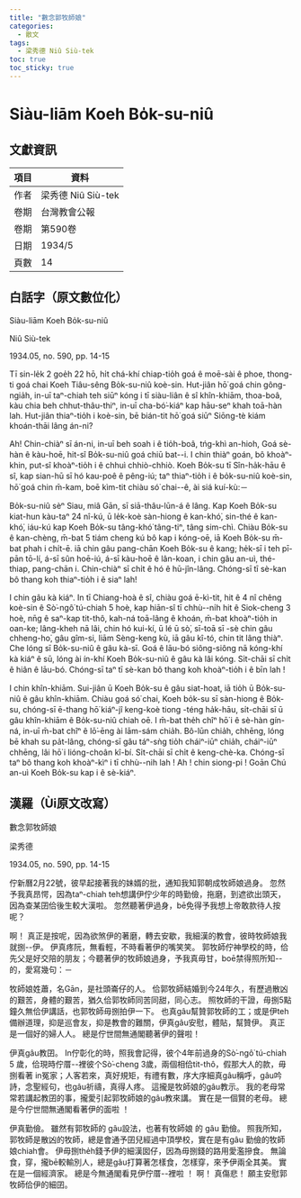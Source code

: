 ```yaml
---
title: "數念郭牧師娘"
categories:
  - 散文
tags:
  - 梁秀德 Niû Siù-tek
toc: true
toc_sticky: true
---
```


# Siàu-liām Koeh Bo̍k-su-niû

## 文獻資訊

| 項目 | 資料 |
|---|---|
| 作者 | 梁秀德 Niû Siù-tek |
| 卷期 | 台灣教會公報 |
| 卷期 | 第590卷 |
| 日期 | 1934/5 |
| 頁數 | 14 |

## 白話字（原文數位化）

Siàu-liām Koeh Bo̍k-su-niû

Niû Siù-tek

1934.05, no. 590, pp. 14-15

Tī sin-le̍k 2 goe̍h 22 hō, hi̍t chá-khí chiap-tio̍h goá ê moē-sài ê phoe, thong-ti goá chai Koeh Tiâu-sêng Bo̍k-su-niû koè-sin. Hut-jiân hō͘ goá chin gông-ngia̍h, in-uī taⁿ-chiah teh siūⁿ kóng i tī siàu-liân ê sî khîn-khiām, thoa-boâ, kàu chia beh chhut-thâu-thiⁿ, in-uī cha-bó͘-kiáⁿ kap hāu-seⁿ khah toā-hàn lah. Hut-jiân thiaⁿ-tio̍h i koè-sin, bē bián-tit hō͘ goá siūⁿ Siōng-tè kiám khoán-thāi lâng án-ni?

Ah! Chin-chiàⁿ sī án-ni, in-uī beh soah i ê tio̍h-boâ, tńg-khì an-hioh, Goá sè-hàn ê kàu-hoē, hit-sî Bo̍k-su-niû goá chiū bat--i. I chin thiàⁿ goán, bô khoàⁿ-khin, put-sî khoàⁿ-tio̍h i ê chhuì chhiò-chhiò. Koeh Bo̍k-su tī Sîn-ha̍k-hāu ê sî, kap sian-hū sī hó kau-poê ê pêng-iú; taⁿ thiaⁿ-tio̍h i ê bo̍k-su-niû koè-sin, hō͘ goá chin m̄-kam, boē kìm-tit chiàu só͘ chai--ê, ài siá kuí-kù:－

Bo̍k-su-niû sèⁿ Siau, miâ Gān, sī siā-thâu-lūn-á ê lâng. Kap Koeh Bo̍k-su kiat-hun kàu-taⁿ 24 nî-kú, ū le̍k-koè sàn-hiong ê kan-khó͘, sin-thé ê kan-khó͘, iáu-kú kap Koeh Bo̍k-su tâng-khó͘ tâng-tiⁿ, tâng sim-chì. Chiàu Bo̍k-su ê kan-chèng, m̄-bat 5 tiám cheng kú bô kap i kóng-oē, iā Koeh Bo̍k-su m̄-bat phah i chi̍t-ē. iā chin gâu pang-chān Koeh Bo̍k-su ê kang; he̍k-sī i teh pī-pān tō-lí, á-sī sûn hoē-iú, á-sī kàu-hoē ê lân-koan, i chin gâu an-uì, thé-thiap, pang-chān i. Chin-chiàⁿ sī chi̍t ê hó ê hū-jîn-lâng. Chóng-sī tī sè-kan bô thang koh thiaⁿ-tio̍h i ê siaⁿ lah!

I chin gâu kà kiáⁿ. In tī Chiang-hoà ê sî, chiàu goá ē-kì-tit, hit ê 4 nî chêng koè-sin ê Sò͘-ngô͘ tú-chiah 5 hoè, kap hiān-sî tī chhù--ni̍h hit ê Siok-cheng 3 hoè, nn̄g ê saⁿ-kap tit-thô, kah-ná toā-lâng ê khoán, m̄-bat khoàⁿ-tio̍h in oan-ke; lâng-kheh nā lâi, chin hó kui-kí, ū lé ū sò͘, sī-toā sī -sè chin gâu chheng-ho͘, gâu gîm-si, liām Sèng-keng kù, iā gâu kî-tó, chin tit lâng thiàⁿ. Che lóng sī Bo̍k-su-niû ê gâu kà-sī. Goá ê lāu-bó siông-siông nā kóng-khí kà kiáⁿ ê sū, lóng ài ín-khí Koeh Bo̍k-su-niû ê gâu kà lâi kóng. Si̍t-chāi sī chi̍t ê hiân ê lāu-bó. Chóng-sī taⁿ tī sè-kan bô thang koh khoàⁿ-tio̍h i ê bīn lah !

I chin khîn-khiām. Sui-jiân ū Koeh Bo̍k-su ê gâu siat-hoat, iā tio̍h ū Bo̍k-su-niû ê gâu khîn-khiām. Chiàu goá só͘ chai, Koeh bo̍k-su sī sàn-hiong ê Bo̍k-su, chóng-sī ē-thang hō͘ kiáⁿ-jî keng-koè tiong -téng ha̍k-hāu, si̍t-chāi sī ū gâu khîn-khiām ê Bo̍k-su-niû chiah oē. I m̄-bat the̍h chîⁿ hō͘ i ê sè-hàn gín-ná, in-uī m̄-bat chîⁿ ê lō͘-ēng ài lām-sám chia̍h. Bô-lūn chia̍h, chhēng, lóng bē khah su pa̍t-lâng, chóng-sī gâu táⁿ-sǹg tio̍h cháiⁿ-iūⁿ chia̍h, cháiⁿ-iūⁿ chhēng, lâi hō͘ i lióng-choân kî-bí. Si̍t-chāi sī chi̍t ê keng-chè-ka. Chóng-sī taⁿ bô thang koh khoàⁿ-kìⁿ i tī chhù--nih lah ! Ah ! chin siong-pi ! Goān Chú an-uì Koeh Bo̍k-su kap i ê sè-kiáⁿ.

## 漢羅（Ùi原文改寫）

數念郭牧師娘

梁秀德

1934.05, no. 590, pp. 14-15

佇新曆2月22號，彼早起接著我的妹婿的批，通知我知郭朝成牧師娘過身。 忽然予我真昂愕，因為taⁿ-chiah teh想講伊佇少年的時勤儉，拖磨，到遮欲出頭天，因為查某囝佮後生較大漢啦。 忽然聽著伊過身，bē免得予我想上帝敢款待人按呢？

啊！ 真正是按呢，因為欲煞伊的著磨，轉去安歇，我細漢的教會，彼時牧師娘我就捌--伊。 伊真疼阮，無看輕，不時看著伊的嘴笑笑。 郭牧師佇神學校的時，佮先父是好交陪的朋友；今聽著伊的牧師娘過身，予我真毋甘，boē禁得照所知--的，愛寫幾句：－

牧師娘姓蕭，名Gān，是社頭崙仔的人。 佮郭牧師結婚到今24年久，有歷過散凶的艱苦，身體的艱苦，猶久佮郭牧師同苦同甜，同心志。 照牧師的干證，毋捌5點鐘久無佮伊講話，也郭牧師毋捌拍伊一下。 也真gâu幫贊郭牧師的工；或是伊teh備辦道理，抑是巡會友，抑是教會的難關，伊真gâu安慰，體貼，幫贊伊。 真正是一個好的婦人人。 總是佇世間無通閣聽著伊的聲啦！

伊真gâu教囝。 In佇彰化的時，照我會記得，彼个4年前過身的Sò͘-ngô͘ tú-chiah 5 歲，佮現時佇厝--裡彼个Sò͘-cheng 3歲，兩個相佮tit-thô，假那大人的款，毋捌看著 in冤家；人客若來，真好規矩，有禮有數，序大序細真gâu稱呼，gâu吟詩，念聖經句，也gâu祈禱，真得人疼。 這攏是牧師娘的gâu教示。 我的老母常常若講起教囝的事，攏愛引起郭牧師娘的gâu教來講。 實在是一個賢的老母。 總是今佇世間無通閣看著伊的面啦 ！

伊真勤儉。 雖然有郭牧師的 gâu設法，也著有牧師娘 的 gâu 勤儉。 照我所知，郭牧師是散凶的牧師，總是會通予囝兒經過中頂學校，實在是有gâu 勤儉的牧師娘chiah會。 伊毋捌the̍h錢予伊的細漢囡仔，因為毋捌錢的路用愛濫摻食。 無論食，穿，攏bē較輸別人，總是gâu打算著怎樣食，怎樣穿，來予伊兩全其美。 實在是一個經濟家。 總是今無通閣看見伊佇厝--裡啦 ！ 啊！ 真傷悲！ 願主安慰郭牧師佮伊的細囝。
